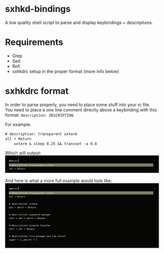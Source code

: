 # sxhkd-bindings
A low quality shell script to parse and display keybindings + descriptions.

# Requirements
- Grep
- Sed
- Rofi
- sxhkdrc setup in the proper format (more info below)

# sxhkdrc format
In order to parse properly, you need to place some stuff into your rc file.<br>
You need to place a one line comment directly above a keybinding with this format: `description: DESCRIPTION`.

For example:
```
# description: transparent uxterm
alt + Return
    uxterm & sleep 0.25 && transset -a 0.8
```

Which will output:
![example](screenshots/example.png)

And here is what a more full example would look like:
![full example](screenshots/full_example.png)
